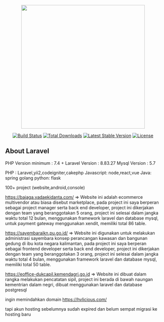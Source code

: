 <p align="center"><a href="https://laravel.com" target="_blank"><img src="https://raw.githubusercontent.com/laravel/art/master/logo-lockup/5%20SVG/2%20CMYK/1%20Full%20Color/laravel-logolockup-cmyk-red.svg" width="400"></a></p>

<p align="center">
<a href="https://travis-ci.org/laravel/framework"><img src="https://travis-ci.org/laravel/framework.svg" alt="Build Status"></a>
<a href="https://packagist.org/packages/laravel/framework"><img src="https://img.shields.io/packagist/dt/laravel/framework" alt="Total Downloads"></a>
<a href="https://packagist.org/packages/laravel/framework"><img src="https://img.shields.io/packagist/v/laravel/framework" alt="Latest Stable Version"></a>
<a href="https://packagist.org/packages/laravel/framework"><img src="https://img.shields.io/packagist/l/laravel/framework" alt="License"></a>
</p>

## About Laravel

PHP Version minimum : 7.4 +
Laravel Version : 8.83.27
Mysql Version : 5.7

PHP : Laravel,yii2,codeigniter,cakephp
Javascript: node,react,vue
Java: spring
golang
python: flask

100+ project (website,android,console)

https://bajaga.yadaekidanta.com/ => Website ini adalah ecommerce multivendor atau biasa disebut marketplace, pada project ini saya berperan sebagai project manager serta back end developer, project ini dikerjakan dengan team yang beranggotakan 5 orang, project ini selesai dalam jangka waktu total 12 bulan, menggunakan framework laravel dan database mysql, untuk payment gateway menggunakan xendit, memiliki total 86 table.

https://sayembaraikn.pu.go.id/ => Website ini digunakan untuk melakukan administrasi sayembara konsep perancangan kawasan dan bangunan gedung di ibu kota negara kalimantan, pada project ini saya berperan sebagai frontend developer serta back end developer, project ini dikerjakan dengan team yang beranggotakan 3 orang, project ini selesai dalam jangka waktu total 4 bulan, menggunakan framework laravel dan database mysql, memiliki total 50 table.

https://eoffice-dukcapil.kemendagri.go.id => Website ini dibuat dalam rangka melakukan pencatatan sipil, project ini berada di bawah naungan kementrian dalam negri, dibuat menggunakan laravel dan database postgresql



ingin memindahkan domain https://hvlicious.com/

tapi akun hosting sebelumnya sudah expired dan belum sempat migrasi ke hosting baru
